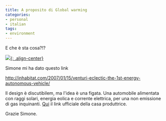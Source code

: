 ```yaml
---
title: A proposito di Global warming
categories:
- personal
- italian
tags:
- environment
---
```

E che è sta cosa?!?

[![]({{site.url}}/assets/images/venturieclectic1.jpg){: .align-center}]({{site.url}}/assets/images/venturieclectic1.jpg)

Simone mi ha dato questo link

<http://inhabitat.com/2007/01/15/venturi-eclectic-the-1st-energy-autonomous-vehicle/>

Il design è discutibilem, ma l'idea è una figata. Una automobile alimentata con
raggi solari, energia eolica e corrente elettrica, per una non emissione di
gas inquinanti. [Qui](http://www.venturi.fr/) il link ufficiale della casa
produttrice.

Grazie Simone.

